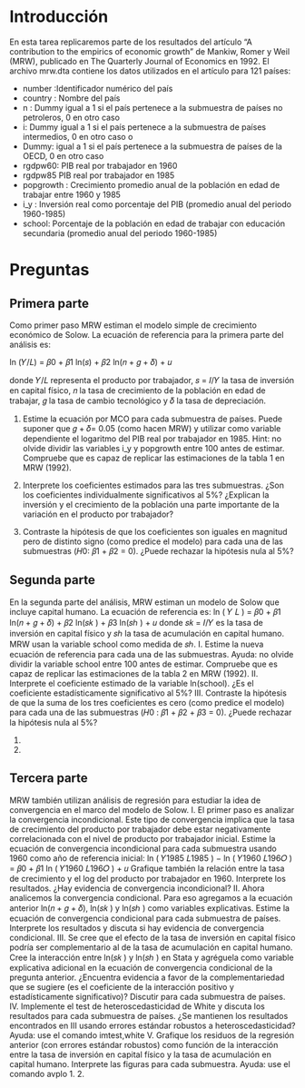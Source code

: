 # Introducción

En esta tarea replicaremos parte de los resultados del artículo “A contribution to the empirics of economic growth” de Mankiw, Romer y Weil (MRW), publicado en The Quarterly Journal of Economics en 1992. El archivo mrw.dta contiene los datos utilizados en el artículo para 121  países:

- number :Identificador numérico del país
- country : Nombre del país
- n : Dummy igual a 1 si el país pertenece a la submuestra de países no petroleros, 0 en otro caso
- i: Dummy igual a 1 si el país pertenece a la submuestra de países intermedios, 0 en otro caso o
- Dummy: igual a 1 si el país pertenece a la submuestra de países de la OECD, 0 en otro caso
- rgdpw60: PIB real por trabajador en 1960
- rgdpw85 PIB real por trabajador en 1985
- popgrowth : Crecimiento promedio anual de la población en edad de trabajar entre 1960 y 1985
- i_y : Inversión real como porcentaje del PIB (promedio anual del periodo 1960-1985)
- school: Porcentaje de la población en edad de trabajar con educación secundaria (promedio anual del periodo 1960-1985)

# Preguntas

## Primera parte
Como primer paso MRW estiman el modelo simple de crecimiento económico de Solow. La ecuación de referencia para la primera parte del análisis es:

ln (𝑌/𝐿) = 𝛽0 + 𝛽1 ln(𝑠) + 𝛽2 ln(𝑛 + 𝑔 + 𝛿) + 𝑢

donde 𝑌/𝐿 representa el producto por trabajador, 𝑠 = 𝐼/𝑌 la tasa de inversión en capital físico, 𝑛 la tasa de crecimiento de la población en edad de trabajar, 𝑔 la tasa de cambio tecnológico y 𝛿 la tasa de depreciación.

1. Estime la ecuación por MCO para cada submuestra de países. Puede suponer que 𝑔 + 𝛿= 0.05 (como hacen MRW) y utilizar como variable dependiente el logaritmo del PIB  real por trabajador en 1985. Hint: no olvide dividir las variables i_y y popgrowth entre 100 antes de estimar. Compruebe que es capaz de replicar las estimaciones de la tabla 1 en MRW (1992).

2. Interprete los coeficientes estimados para las tres submuestras. ¿Son los coeficientes individualmente significativos al 5%? ¿Explican la inversión y el crecimiento de la población una parte importante de la variación en el producto por trabajador? 

3. Contraste la hipótesis de que los coeficientes son iguales en magnitud pero de distinto signo (como predice el modelo) para cada una de las submuestras (𝐻0: 𝛽1 + 𝛽2 = 0). ¿Puede rechazar la hipótesis nula al 5%?





## Segunda parte
En la segunda parte del análisis, MRW estiman un modelo de Solow que incluye capital 
humano. La ecuación de referencia es: 
ln (
𝑌
𝐿
) = 𝛽0 + 𝛽1
ln(𝑛 + 𝑔 + 𝛿) + 𝛽2
ln(𝑠𝑘
) + 𝛽3
ln(𝑠ℎ
) + 𝑢
donde 𝑠𝑘 = 𝐼/𝑌 es la tasa de inversión en capital físico y 𝑠ℎ la tasa de acumulación en capital 
humano. MRW usan la variable school como medida de 𝑠ℎ.
I. Estime la nueva ecuación de referencia para cada una de las submuestras. 
Ayuda: no olvide dividir la variable school entre 100 antes de estimar. Compruebe que 
es capaz de replicar las estimaciones de la tabla 2 en MRW (1992).
II. Interprete el coeficiente estimado de la variable ln(school). ¿Es el coeficiente 
estadísticamente significativo al 5%?
III. Contraste la hipótesis de que la suma de los tres coeficientes es cero (como predice 
el modelo) para cada una de las submuestras (𝐻0
: 𝛽1 + 𝛽2 + 𝛽3 = 0). ¿Puede 
rechazar la hipótesis nula al 5%?

1. 
2. 



## Tercera parte
MRW también utilizan análisis de regresión para estudiar la idea de convergencia en el 
marco del modelo de Solow.
I. El primer paso es analizar la convergencia incondicional. Este tipo de convergencia 
implica que la tasa de crecimiento del producto por trabajador debe estar 
negativamente correlacionada con el nivel de producto por trabajador inicial. Estime 
la ecuación de convergencia incondicional para cada submuestra usando 1960 como 
año de referencia inicial:
ln (
𝑌1985
𝐿1985
) − ln (
𝑌1960
𝐿196𝑂
) = 𝛽0 + 𝛽1
ln (
𝑌1960
𝐿196𝑂
) + 𝑢
Grafique también la relación entre la tasa de crecimiento y el log del producto por 
trabajador en 1960. Interprete los resultados. ¿Hay evidencia de convergencia 
incondicional?
II. Ahora analicemos la convergencia condicional. Para eso agregamos a la ecuación 
anterior ln(𝑛 + 𝑔 + 𝛿), ln(𝑠𝑘
) y ln(𝑠ℎ
) como variables explicativas. Estime la 
ecuación de convergencia condicional para cada submuestra de países. Interprete los 
resultados y discuta si hay evidencia de convergencia condicional.
III. Se cree que el efecto de la tasa de inversión en capital físico podría ser 
complementario al de la tasa de acumulación en capital humano. Cree la interacción 
entre ln(𝑠𝑘
) y ln(𝑠ℎ
) en Stata y agréguela como variable explicativa adicional en la 
ecuación de convergencia condicional de la pregunta anterior. ¿Encuentra evidencia 
a favor de la complementariedad que se sugiere (es el coeficiente de la interacción 
positivo y estadísticamente significativo)? Discutir para cada submuestra de países.
IV. Implemente el test de heteroscedasticidad de White y discuta los resultados para cada 
submuestra de países. ¿Se mantienen los resultados encontrados en III usando 
errores estándar robustos a heteroscedasticidad? 
Ayuda: use el comando imtest,white
V. Grafique los residuos de la regresión anterior (con errores estándar robustos) como 
función de la interacción entre la tasa de inversión en capital físico y la tasa de 
acumulación en capital humano. Interprete las figuras para cada submuestra. 
Ayuda: use el comando avplo
1. 
2. 



